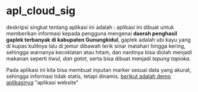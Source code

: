 # apl_cloud_sig
deskripsi singkat tentang aplikasi ini adalah :
 aplikasi ini dibuat untuk memberikan informasi kepada pengguna mengenai **daerah penghasil gaplek terbanyak di kabupaten Gunungkidul**, gaplek adalah ubi kayu yang di kupas kulitnya lalu di jemur dibawah terik sinar matahari hingga kering, sehingga warnanya kecoklatan atau hitam, dan nantinya bisa diolah menjadi makanan seperti *tiwul*, *dan gatot*, serta bisa dibuat menjadi *tepung tapioka*.  
 
 Pada aplikasi ini kita bisa membuat inputan marker sesuai data yang akurat, sehingga informasi tidak statis, tetapi dinamis.
 [berikut adalah demo aplikasinya](https://www.arifsig.is-best.net) "aplikasi website"
 
 
